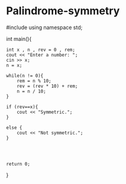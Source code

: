 # Palindrome-symmetry

#include <iostream>
using namespace std;

int main(){

    int x , n , rev = 0 , rem;
    cout << "Enter a number: ";
    cin >> x;
    n = x;

    while(n != 0){
        rem = n % 10;
        rev = (rev * 10) + rem;
        n = n / 10;
    }

    if (rev==x){
        cout << "Symmetric.";
    }

    else {
        cout << "Not symmetric.";
    }




    return 0;
}


